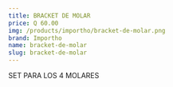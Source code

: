 ```yaml
---
title: BRACKET DE MOLAR
price: Q 60.00
img: /products/importho/bracket-de-molar.png
brand: Importho
name: bracket-de-molar
slug: bracket-de-molar
---
```


SET PARA LOS 4 MOLARES
